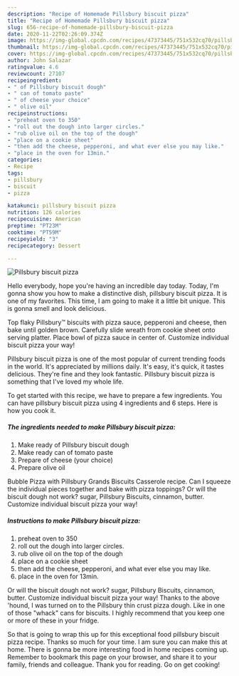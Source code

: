 ```yaml
---
description: "Recipe of Homemade Pillsbury biscuit pizza"
title: "Recipe of Homemade Pillsbury biscuit pizza"
slug: 656-recipe-of-homemade-pillsbury-biscuit-pizza
date: 2020-11-22T02:26:09.374Z
image: https://img-global.cpcdn.com/recipes/47373445/751x532cq70/pillsbury-biscuit-pizza-recipe-main-photo.jpg
thumbnail: https://img-global.cpcdn.com/recipes/47373445/751x532cq70/pillsbury-biscuit-pizza-recipe-main-photo.jpg
cover: https://img-global.cpcdn.com/recipes/47373445/751x532cq70/pillsbury-biscuit-pizza-recipe-main-photo.jpg
author: John Salazar
ratingvalue: 4.6
reviewcount: 27107
recipeingredient:
- " of Pillsbury biscuit dough"
- " can of tomato paste"
- " of cheese your choice"
- " olive oil"
recipeinstructions:
- "preheat oven to 350"
- "roll out the dough into larger circles."
- "rub olive oil on the top of the dough"
- "place on a cookie sheet"
- "then add the cheese, pepperoni, and what ever else you may like."
- "place in the oven for 13min."
categories:
- Recipe
tags:
- pillsbury
- biscuit
- pizza

katakunci: pillsbury biscuit pizza 
nutrition: 126 calories
recipecuisine: American
preptime: "PT23M"
cooktime: "PT59M"
recipeyield: "3"
recipecategory: Dessert

---
```



![Pillsbury biscuit pizza](https://img-global.cpcdn.com/recipes/47373445/751x532cq70/pillsbury-biscuit-pizza-recipe-main-photo.jpg)

Hello everybody, hope you're having an incredible day today. Today, I'm gonna show you how to make a distinctive dish, pillsbury biscuit pizza. It is one of my favorites. This time, I am going to make it a little bit unique. This is gonna smell and look delicious.

Top flaky Pillsbury™ biscuits with pizza sauce, pepperoni and cheese, then bake until golden brown. Carefully slide wreath from cookie sheet onto serving platter. Place bowl of pizza sauce in center of. Customize individual biscuit pizza your way!

Pillsbury biscuit pizza is one of the most popular of current trending foods in the world. It's appreciated by millions daily. It's easy, it's quick, it tastes delicious. They're fine and they look fantastic. Pillsbury biscuit pizza is something that I've loved my whole life.


To get started with this recipe, we have to prepare a few ingredients. You can have pillsbury biscuit pizza using 4 ingredients and 6 steps. Here is how you cook it.

<!--inarticleads1-->

##### The ingredients needed to make Pillsbury biscuit pizza:

1. Make ready  of Pillsbury biscuit dough
1. Make ready  can of tomato paste
1. Prepare  of cheese (your choice)
1. Prepare  olive oil


Bubble Pizza with Pillsbury Grands Biscuits Casserole recipe. Can I squeeze the individual pieces together and bake with pizza toppings? Or will the biscuit dough not work? sugar, Pillsbury Biscuits, cinnamon, butter. Customize individual biscuit pizza your way! 

<!--inarticleads2-->

##### Instructions to make Pillsbury biscuit pizza:

1. preheat oven to 350
1. roll out the dough into larger circles.
1. rub olive oil on the top of the dough
1. place on a cookie sheet
1. then add the cheese, pepperoni, and what ever else you may like.
1. place in the oven for 13min.


Or will the biscuit dough not work? sugar, Pillsbury Biscuits, cinnamon, butter. Customize individual biscuit pizza your way! Thanks to the above &#39;hound, I was turned on to the Pillsbury thin crust pizza dough. Like in one of those &#34;whack&#34; cans for biscuits. I highly recommend that you keep one or more of these in your fridge. 

So that is going to wrap this up for this exceptional food pillsbury biscuit pizza recipe. Thanks so much for your time. I am sure you can make this at home. There is gonna be more interesting food in home recipes coming up. Remember to bookmark this page on your browser, and share it to your family, friends and colleague. Thank you for reading. Go on get cooking!
